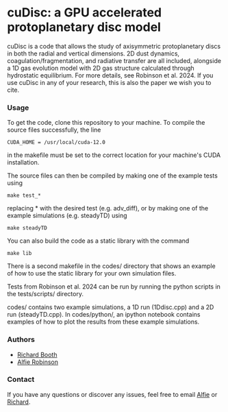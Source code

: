 # cuDisc: a GPU accelerated protoplanetary disc model

cuDisc is a code that allows the study of axisymmetric protoplanetary discs in both the radial and vertical dimensions. 2D dust dynamics, coagulation/fragmentation, and radiative transfer are all included, alongside a 1D gas evolution model with 2D gas structure calculated through hydrostatic equilibrium. For more details, see Robinson et al. 2024. If you use cuDisc in any of your research, this is also the paper we wish you to cite. 

### Usage ###

To get the code, clone this repository to your machine. To compile the source files successfully, the line 

    CUDA_HOME = /usr/local/cuda-12.0

in the makefile must be set to the correct location for your machine's CUDA installation.

The source files can then be compiled by making one of the example tests using

    make test_*

replacing * with the desired test (e.g. adv_diff), or by making one of the example simulations (e.g. steadyTD) using

    make steadyTD

You can also build the code as a static library with the command

    make lib

There is a second makefile in the codes/ directory that shows an example of how to use the static library for your own simulation files.

Tests from Robinson et al. 2024 can be run by running the python scripts in the tests/scripts/ directory.

codes/ contains two example simulations, a 1D run (1Ddisc.cpp) and a 2D run (steadyTD.cpp). In codes/python/, an ipython notebook contains examples of how to plot the results from these example simulations.

### Authors ###

- [Richard Booth](https://github.com/rbooth200)
- [Alfie Robinson](https://github.com/alfrob98)

### Contact ###

If you have any questions or discover any issues, feel free to email [Alfie](mailto:a.robinson21@imperial.ac.uk) or [Richard](r.a.booth@leeds.ac.uk). 